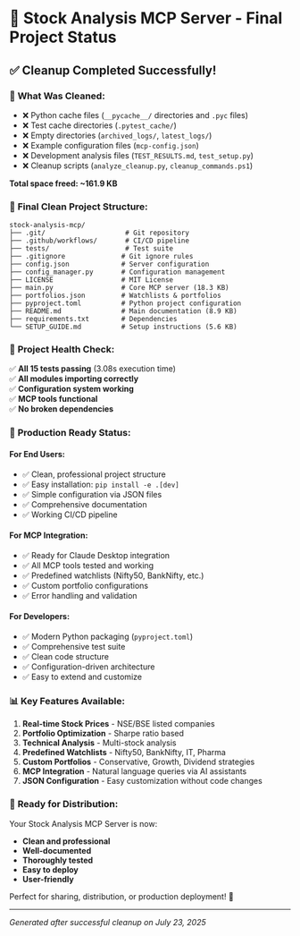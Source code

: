 # 🎉 Stock Analysis MCP Server - Final Project Status

## ✅ **Cleanup Completed Successfully!**

### 🧹 **What Was Cleaned:**
- ❌ Python cache files (`__pycache__/` directories and `.pyc` files)
- ❌ Test cache directories (`.pytest_cache/`)
- ❌ Empty directories (`archived_logs/`, `latest_logs/`)
- ❌ Example configuration files (`mcp-config.json`)
- ❌ Development analysis files (`TEST_RESULTS.md`, `test_setup.py`)
- ❌ Cleanup scripts (`analyze_cleanup.py`, `cleanup_commands.ps1`)

**Total space freed: ~161.9 KB**

### 📁 **Final Clean Project Structure:**
```
stock-analysis-mcp/
├── .git/                    # Git repository
├── .github/workflows/       # CI/CD pipeline
├── tests/                   # Test suite
├── .gitignore              # Git ignore rules
├── config.json             # Server configuration
├── config_manager.py       # Configuration management
├── LICENSE                 # MIT License
├── main.py                 # Core MCP server (18.3 KB)
├── portfolios.json         # Watchlists & portfolios
├── pyproject.toml          # Python project configuration
├── README.md               # Main documentation (8.9 KB)
├── requirements.txt        # Dependencies
└── SETUP_GUIDE.md          # Setup instructions (5.6 KB)
```

### 🔧 **Project Health Check:**
✅ **All 15 tests passing** (3.08s execution time)  
✅ **All modules importing correctly**  
✅ **Configuration system working**  
✅ **MCP tools functional**  
✅ **No broken dependencies**

### 🚀 **Production Ready Status:**

#### **For End Users:**
- ✅ Clean, professional project structure
- ✅ Easy installation: `pip install -e .[dev]`
- ✅ Simple configuration via JSON files
- ✅ Comprehensive documentation
- ✅ Working CI/CD pipeline

#### **For MCP Integration:**
- ✅ Ready for Claude Desktop integration
- ✅ All MCP tools tested and working
- ✅ Predefined watchlists (Nifty50, BankNifty, etc.)
- ✅ Custom portfolio configurations
- ✅ Error handling and validation

#### **For Developers:**
- ✅ Modern Python packaging (`pyproject.toml`)
- ✅ Comprehensive test suite
- ✅ Clean code structure
- ✅ Configuration-driven architecture
- ✅ Easy to extend and customize

### 📊 **Key Features Available:**
1. **Real-time Stock Prices** - NSE/BSE listed companies
2. **Portfolio Optimization** - Sharpe ratio based
3. **Technical Analysis** - Multi-stock analysis
4. **Predefined Watchlists** - Nifty50, BankNifty, IT, Pharma
5. **Custom Portfolios** - Conservative, Growth, Dividend strategies
6. **MCP Integration** - Natural language queries via AI assistants
7. **JSON Configuration** - Easy customization without code changes

### 🎯 **Ready for Distribution:**
Your Stock Analysis MCP Server is now:
- **Clean and professional**
- **Well-documented**
- **Thoroughly tested**
- **Easy to deploy**
- **User-friendly**

Perfect for sharing, distribution, or production deployment! 🌟

---
*Generated after successful cleanup on July 23, 2025*
